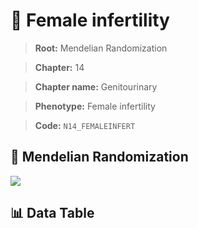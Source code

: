 # 🧪 Female infertility

> **Root:** Mendelian Randomization

> **Chapter:** 14  

> **Chapter name:** Genitourinary

> **Phenotype:** Female infertility  

> **Code:** `N14_FEMALEINFERT`

## 🧬 Mendelian Randomization  

<img src="/MR/Figures/Forward/N14_FEMALEINFERT.png"/>

## 📊 Data Table

<CsvTableMRF src="/MR/Data/Forward/N14_FEMALEINFERT.csv"/>
